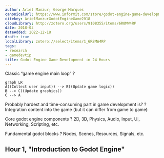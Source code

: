 ```yaml
---
author: Ariel Manzur; George Marques
canonicalUrl: https://www.informit.com/store/godot-engine-game-development-in-24-hours-sams-teach-9780134835099
citekey: ArielManzurGodotEngineGame2018
cloudLibrary: http://zotero.org/users/9108355/items/6R8MW4RP
date: 2018-03
dateAdded: 2022-12-18
draft: true
localLibrary: zotero://select/items/1_6R8MW4RP
tags:
- research
- gamedevtip
title: Godot Engine Game Development in 24 Hours
---
```


Classic “game engine main loop”
?
```mermaid
graph LR
A((Collect user input)) --> B((Update game logic))
B --> C((Update graphics))
C --> A
```

<!--SR:!2023-04-27,1,230-->

Probably hardest and time-consuming part in game development is?
?
Integration content into the game (but it can differ from game to game)

Core godot engine components
?
2D, 3D, Physics, Audio, Input, UI, Networking, Scripting, etc.

Fundamental godot blocks
?
Nodes, Scenes, Resources, Signals, etc.

## Hour 1, "Introduction to Godot Engine"